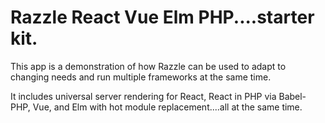 # Razzle React Vue Elm PHP....starter kit.

This app is a demonstration of how Razzle can be used to adapt to changing needs and run multiple frameworks at the same time.

It includes universal server rendering for React, React in PHP via Babel-PHP, Vue, and Elm with hot module replacement....all at the same time.

